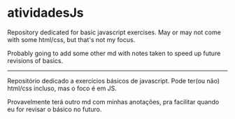 # atividadesJs

Repository dedicated for basic javascript exercises. May or may not come with some html/css, but that's not my focus.

Probably going to add some other md with notes taken to speed up future revisions of basics.

----------

Repositório dedicado a exercícios básicos de javascript. Pode ter(ou não) html/css incluso, mas o foco é em JS.

Provavelmente terá outro md com minhas anotações, pra facilitar quando eu for revisar o básico no futuro.
